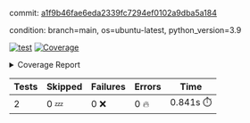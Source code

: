 commit: [a1f9b46fae6eda2339fc7294ef0102a9dba5a184](https://github.com/rcmdnk/s3-reader/tree/a1f9b46fae6eda2339fc7294ef0102a9dba5a184)

condition: branch=main, os=ubuntu-latest, python_version=3.9

[![test](https://github.com/rcmdnk/s3-reader/actions/workflows/test.yml/badge.svg)](https://github.com/rcmdnk/s3-reader/actions/runs/7324690385)
<a href="https://github.com/rcmdnk/s3-reader/blob/a1f9b46fae6eda2339fc7294ef0102a9dba5a184/README.md"><img alt="Coverage" src="https://img.shields.io/badge/Coverage-33%25-red.svg" /></a><details><summary>Coverage Report </summary><table><tr><th>File</th><th>Stmts</th><th>Miss</th><th>Cover</th><th>Missing</th></tr><tbody><tr><td colspan="5"><b>src/s3_reader</b></td></tr><tr><td>&nbsp; &nbsp;<a href="https://github.com/rcmdnk/s3-reader/blob/a1f9b46fae6eda2339fc7294ef0102a9dba5a184/src/s3_reader/file.py">file.py</a></td><td>58</td><td>42</td><td>28%</td><td><a href="https://github.com/rcmdnk/s3-reader/blob/a1f9b46fae6eda2339fc7294ef0102a9dba5a184/src/s3_reader/file.py#L30-L34">30&ndash;34</a>, <a href="https://github.com/rcmdnk/s3-reader/blob/a1f9b46fae6eda2339fc7294ef0102a9dba5a184/src/s3_reader/file.py#L37-L38">37&ndash;38</a>, <a href="https://github.com/rcmdnk/s3-reader/blob/a1f9b46fae6eda2339fc7294ef0102a9dba5a184/src/s3_reader/file.py#L42-L48">42&ndash;48</a>, <a href="https://github.com/rcmdnk/s3-reader/blob/a1f9b46fae6eda2339fc7294ef0102a9dba5a184/src/s3_reader/file.py#L52-L57">52&ndash;57</a>, <a href="https://github.com/rcmdnk/s3-reader/blob/a1f9b46fae6eda2339fc7294ef0102a9dba5a184/src/s3_reader/file.py#L62-L95">62&ndash;95</a></td></tr><tr><td><b>TOTAL</b></td><td><b>63</b></td><td><b>42</b></td><td><b>33%</b></td><td>&nbsp;</td></tr></tbody></table></details>

| Tests | Skipped | Failures | Errors | Time |
| ----- | ------- | -------- | -------- | ------------------ |
| 2 | 0 :zzz: | 0 :x: | 0 :fire: | 0.841s :stopwatch: |

